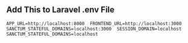 ## Add This to Laravel .env File

`APP_URL=http://localhost:8000 
FRONTEND_URL=http://localhost:3000
SANCTUM_STATEFUL_DOMAINS=localhost:3000 
SESSION_DOMAIN=localhost
SANCTUM_STATEFUL_DOMAINS=localhost`
